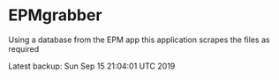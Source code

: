 # EPMgrabber
Using a database from the EPM app this application scrapes the files as required


Latest backup: Sun Sep 15 21:04:01 UTC 2019
